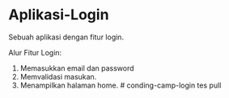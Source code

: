 # Aplikasi-Login
Sebuah aplikasi dengan fitur login.

Alur Fitur Login:
1. Memasukkan email dan password
2. Memvalidasi masukan.
3. Menampilkan halaman home.
#   c o n d i n g - c a m p - l o g i n 
 
 tes pull
